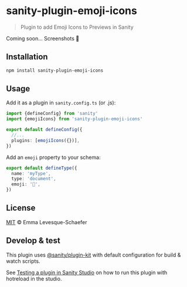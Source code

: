 # sanity-plugin-emoji-icons

> Plugin to add Emoji Icons to Previews in Sanity

Coming soon... Screenshots 💃

## Installation

```sh
npm install sanity-plugin-emoji-icons
```

## Usage

Add it as a plugin in `sanity.config.ts` (or .js):

```ts
import {defineConfig} from 'sanity'
import {emojiIcons} from 'sanity-plugin-emoji-icons'

export default defineConfig({
  //...
  plugins: [emojiIcons({})],
})
```
Add an `emoji` property to your schema:

```ts
export default defineType({
  name: 'myType',
  type: 'document',
  emoji: '🤠',
})
```

## License

[MIT](LICENSE) © Emma Levesque-Schaefer

## Develop & test

This plugin uses [@sanity/plugin-kit](https://github.com/sanity-io/plugin-kit)
with default configuration for build & watch scripts.

See [Testing a plugin in Sanity Studio](https://github.com/sanity-io/plugin-kit#testing-a-plugin-in-sanity-studio)
on how to run this plugin with hotreload in the studio.
